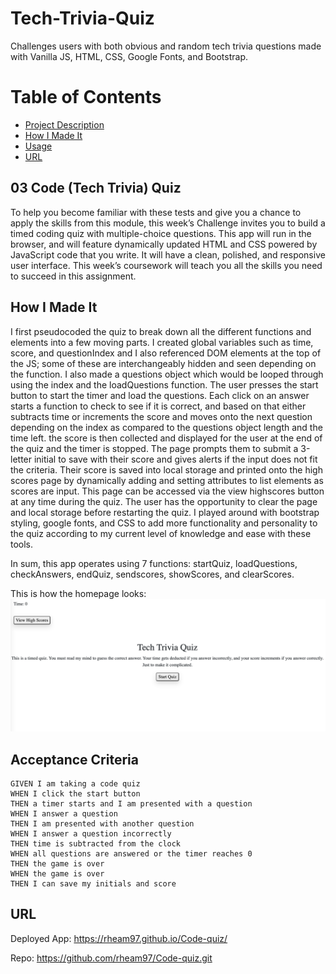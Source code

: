# Tech-Trivia-Quiz
Challenges users with both obvious and random tech trivia questions made with Vanilla JS, HTML, CSS, Google Fonts, and Bootstrap.

# Table of Contents
* [Project Description](#desc)
* [How I Made It](#process)
* [Usage](#usage)
* [URL](#URL)

<a name= "desc"></a>
## 03 Code (Tech Trivia) Quiz

To help you become familiar with these tests and give you a chance to apply the skills from this module, this week’s Challenge invites you to build a timed coding quiz with multiple-choice questions. This app will run in the browser, and will feature dynamically updated HTML and CSS powered by JavaScript code that you write. It will have a clean, polished, and responsive user interface. This week’s coursework will teach you all the skills you need to succeed in this assignment.


<a name="process"> </a>
## How I Made It

I first pseudocoded the quiz to break down all the different functions and elements into a few moving parts. I created global variables such as time, score, and questionIndex and I also referenced DOM elements at the top of the JS; some of these are interchangeably hidden and seen depending on the function. I also made a questions object which would be looped through using the index and the loadQuestions function. The user presses the start button to start the timer and load the questions. Each click on an answer starts a function to check to see if it is correct, and based on that either subtracts time or increments the score and moves onto the next question depending on the index as compared to the questions object length and the time left. the score is then collected and displayed for the user at the end of the quiz and the timer is stopped. The page prompts them to submit a 3-letter initial to save with their score and gives alerts if the input does not fit the criteria. Their score is saved into local storage and printed onto the high scores page by dynamically adding and setting attributes to list elements as scores are input. This page can be accessed via the view highscores button at any time during the quiz. The user has the opportunity to clear the page and local storage before restarting the quiz. I played around with bootstrap styling, google fonts, and CSS to add more functionality and personality to the quiz according to my current level of knowledge and ease with these tools. 

In sum, this app operates using 7 functions: startQuiz, loadQuestions, checkAnswers, endQuiz, sendscores, showScores, and clearScores.

This is how the homepage looks:
![startpage](appimage.png)

<a name= "usage"></a>
## Acceptance Criteria

```
GIVEN I am taking a code quiz
WHEN I click the start button
THEN a timer starts and I am presented with a question
WHEN I answer a question
THEN I am presented with another question
WHEN I answer a question incorrectly
THEN time is subtracted from the clock
WHEN all questions are answered or the timer reaches 0
THEN the game is over
WHEN the game is over
THEN I can save my initials and score

```
<a name= "URL"></a>
## URL

Deployed App: https://rheam97.github.io/Code-quiz/

Repo: https://github.com/rheam97/Code-quiz.git
